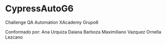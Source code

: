 # CypressAutoG6

Challenge QA Automation XAcademy Grupo6

Conformado por:
Ana Urquiza
Daiana Barboza
Maximiliano Vazquez
Ornella Lezcano 
